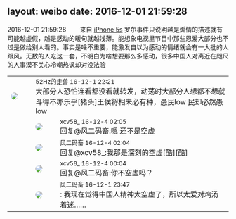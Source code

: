layout: weibo
date: 2016-12-01 21:59:28
---
<meta name="referrer" content="no-referrer" />

2016-12-01 21:59:28  &nbsp;&nbsp;&nbsp;&nbsp;&nbsp;&nbsp; 来自 <a href="sinaweibo://customweibosource" rel="nofollow">iPhone 5s</a>
罗尔事件只说明越是煽情的描述就有可能越虚假，越是感动的暖句就越浅薄。能想象电视里节目中那些恩爱大部分也不过是做给别人看的。事实是啥不重要，能激发自以为感动的情绪就会有一大批的人跟风。无数的人吃这一套，不明白为啥想要那么多感动，很多中国人对离近在咫尺的人事漠不关心冷嘲热讽却对没法验 ​​​

<table style="width: 100%;">
  <tr>
    <td style="width: 40px;"><img style="border-radius:50%" src="https://tva4.sinaimg.cn/crop.0.0.180.180.50/8beaf773jw1e8qgp5bmzyj2050050aa8.jpg?KID=imgbed,tva&Expires=1624466405&ssig=54O6x2Hf9w"></td>
    <td colspan="2"><small>52Hz的走兽 16-12-1 22:21</small><br/>大部分人恐怕连看都没看就转发，动荡时大部分人想都不想就斗得不亦乐乎[猪头]王侯将相未必有种，愚民low 民却必然愚low</td>
  </tr>
  <tr>
    <td/>
    <td style="width: 40px;"><img style="border-radius:50%" src="https://tva3.sinaimg.cn/crop.0.0.1242.1242.50/801f7e9ajw8f3peekcgoqj20yi0yidg9.jpg?KID=imgbed,tva&Expires=1624466405&ssig=5kn8xou%2FwG"></td>
    <td><small>xcv58_ 16-12-4 02:05</small><br/>回复@风二码畜:嗯 还不是空虚</td>
  </tr>
  <tr>
    <td/>
    <td style="width: 40px;"><img style="border-radius:50%" src="https://tva3.sinaimg.cn/crop.0.0.639.639.50/6d2a6003jw8f3idy69w2gj20hs0hrt9g.jpg?KID=imgbed,tva&Expires=1624466405&ssig=mKeKAbpUCN"></td>
    <td><small>风二码畜 16-12-4 02:04</small><br/>回复@xcv58_:我那是深刻的空虚[酷][酷]</td>
  </tr>
  <tr>
    <td/>
    <td style="width: 40px;"><img style="border-radius:50%" src="https://tva3.sinaimg.cn/crop.0.0.1242.1242.50/801f7e9ajw8f3peekcgoqj20yi0yidg9.jpg?KID=imgbed,tva&Expires=1624466405&ssig=5kn8xou%2FwG"></td>
    <td><small>xcv58_ 16-12-4 00:04</small><br/>回复@风二码畜:你不空虚吗？</td>
  </tr>
  <tr>
    <td/>
    <td style="width: 40px;"><img style="border-radius:50%" src="https://tva3.sinaimg.cn/crop.0.0.639.639.50/6d2a6003jw8f3idy69w2gj20hs0hrt9g.jpg?KID=imgbed,tva&Expires=1624466405&ssig=mKeKAbpUCN"></td>
    <td><small>风二码畜 16-12-1 23:47</small><br/>: 我现在觉得中国人精神太空虚了，所以太爱对鸡汤着迷……</td>
  </tr>
</table>
